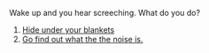 Wake up and you hear screeching. What do you do?  
1. [Hide under your blankets](../hide/hide.md)  
2. [Go find out what the the noise is.](../find/find.md)  




